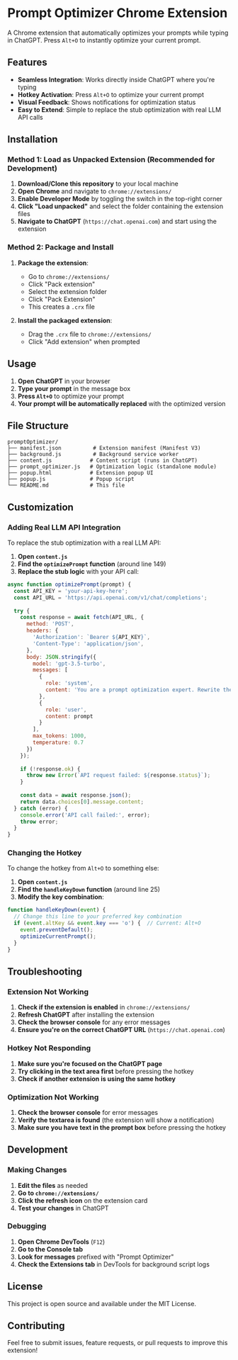 # Prompt Optimizer Chrome Extension

A Chrome extension that automatically optimizes your prompts while typing in ChatGPT. Press `Alt+O` to instantly optimize your current prompt.

## Features

- **Seamless Integration**: Works directly inside ChatGPT where you're typing
- **Hotkey Activation**: Press `Alt+O` to optimize your current prompt
- **Visual Feedback**: Shows notifications for optimization status
- **Easy to Extend**: Simple to replace the stub optimization with real LLM API calls

## Installation

### Method 1: Load as Unpacked Extension (Recommended for Development)

1. **Download/Clone this repository** to your local machine
2. **Open Chrome** and navigate to `chrome://extensions/`
3. **Enable Developer Mode** by toggling the switch in the top-right corner
4. **Click "Load unpacked"** and select the folder containing the extension files
5. **Navigate to ChatGPT** (`https://chat.openai.com`) and start using the extension

### Method 2: Package and Install

1. **Package the extension**:
   - Go to `chrome://extensions/`
   - Click "Pack extension"
   - Select the extension folder
   - Click "Pack Extension"
   - This creates a `.crx` file

2. **Install the packaged extension**:
   - Drag the `.crx` file to `chrome://extensions/`
   - Click "Add extension" when prompted

## Usage

1. **Open ChatGPT** in your browser
2. **Type your prompt** in the message box
3. **Press `Alt+O`** to optimize your prompt
4. **Your prompt will be automatically replaced** with the optimized version

## File Structure

```
promptOptimizer/
├── manifest.json          # Extension manifest (Manifest V3)
├── background.js          # Background service worker
├── content.js            # Content script (runs in ChatGPT)
├── prompt_optimizer.js   # Optimization logic (standalone module)
├── popup.html            # Extension popup UI
├── popup.js              # Popup script
└── README.md             # This file
```

## Customization

### Adding Real LLM API Integration

To replace the stub optimization with a real LLM API:

1. **Open `content.js`**
2. **Find the `optimizePrompt` function** (around line 149)
3. **Replace the stub logic** with your API call:

```javascript
async function optimizePrompt(prompt) {
  const API_KEY = 'your-api-key-here';
  const API_URL = 'https://api.openai.com/v1/chat/completions';
  
  try {
    const response = await fetch(API_URL, {
      method: 'POST',
      headers: {
        'Authorization': `Bearer ${API_KEY}`,
        'Content-Type': 'application/json',
      },
      body: JSON.stringify({
        model: 'gpt-3.5-turbo',
        messages: [
          {
            role: 'system',
            content: 'You are a prompt optimization expert. Rewrite the given prompt to be more clear, specific, and effective while maintaining the original intent.'
          },
          {
            role: 'user',
            content: prompt
          }
        ],
        max_tokens: 1000,
        temperature: 0.7
      })
    });
    
    if (!response.ok) {
      throw new Error(`API request failed: ${response.status}`);
    }
    
    const data = await response.json();
    return data.choices[0].message.content;
  } catch (error) {
    console.error('API call failed:', error);
    throw error;
  }
}
```

### Changing the Hotkey

To change the hotkey from `Alt+O` to something else:

1. **Open `content.js`**
2. **Find the `handleKeyDown` function** (around line 25)
3. **Modify the key combination**:

```javascript
function handleKeyDown(event) {
  // Change this line to your preferred key combination
  if (event.altKey && event.key === 'o') {  // Current: Alt+O
    event.preventDefault();
    optimizeCurrentPrompt();
  }
}
```

## Troubleshooting

### Extension Not Working

1. **Check if the extension is enabled** in `chrome://extensions/`
2. **Refresh ChatGPT** after installing the extension
3. **Check the browser console** for any error messages
4. **Ensure you're on the correct ChatGPT URL** (`https://chat.openai.com`)

### Hotkey Not Responding

1. **Make sure you're focused on the ChatGPT page**
2. **Try clicking in the text area first** before pressing the hotkey
3. **Check if another extension is using the same hotkey**

### Optimization Not Working

1. **Check the browser console** for error messages
2. **Verify the textarea is found** (the extension will show a notification)
3. **Make sure you have text in the prompt box** before pressing the hotkey

## Development

### Making Changes

1. **Edit the files** as needed
2. **Go to `chrome://extensions/`**
3. **Click the refresh icon** on the extension card
4. **Test your changes** in ChatGPT

### Debugging

1. **Open Chrome DevTools** (`F12`)
2. **Go to the Console tab**
3. **Look for messages** prefixed with "Prompt Optimizer"
4. **Check the Extensions tab** in DevTools for background script logs

## License

This project is open source and available under the MIT License.

## Contributing

Feel free to submit issues, feature requests, or pull requests to improve this extension!
